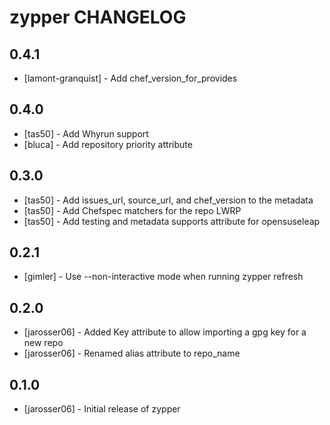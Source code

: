 # zypper CHANGELOG

## 0.4.1

- [lamont-granquist] - Add chef_version_for_provides

## 0.4.0

- [tas50] - Add Whyrun support
- [bluca] - Add repository priority attribute

## 0.3.0

- [tas50] - Add issues_url, source_url, and chef_version to the metadata
- [tas50] - Add Chefspec matchers for the repo LWRP
- [tas50] - Add testing and metadata supports attribute for opensuseleap

## 0.2.1

- [gimler] - Use --non-interactive mode when running zypper refresh

## 0.2.0

- [jarosser06] - Added Key attribute to allow importing a gpg key for a new repo
- [jarosser06] - Renamed alias attribute to repo_name

## 0.1.0

- [jarosser06] - Initial release of zypper
